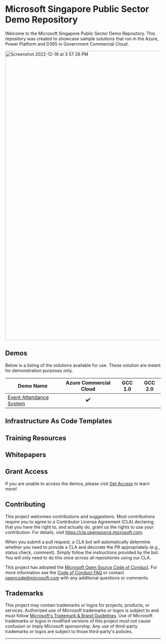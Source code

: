 # Microsoft Singapore Public Sector Demo Repository

Welcome to the Microsoft Singapore Public Sector Demo Repository.  This repository was created to showcase sample solutions that run in the Azure, Power Platform and D365 in Government Commercial Cloud. 

<img width="934" alt="Screenshot 2022-12-16 at 3 57 26 PM" src="https://user-images.githubusercontent.com/4599055/208051829-e3574591-4738-4543-911d-0f420206cbe8.png">

## Demos

Below is a listing of the solutions available for use. These solution are meant for demonstration purposes only. 

| Demo Name | Azure Commercial Cloud | GCC 1.0 | GCC 2.0 |
| --------- | :---: | :----: | :---: |
| [Event Attendance System](https://github.com/microsoftsg/Event-Management-System/) | :heavy_check_mark: | | |

## Infrastructure As Code Templates



## Training Resources



## Whitepapers


## Grant Access

If you are unable to access the demos, please visit [Get Access](https://forms.office.com/r/wjG4Wg4fuV) to learn more!

## Contributing

This project welcomes contributions and suggestions.  Most contributions require you to agree to a
Contributor License Agreement (CLA) declaring that you have the right to, and actually do, grant us
the rights to use your contribution. For details, visit https://cla.opensource.microsoft.com.

When you submit a pull request, a CLA bot will automatically determine whether you need to provide
a CLA and decorate the PR appropriately (e.g., status check, comment). Simply follow the instructions
provided by the bot. You will only need to do this once across all repositories using our CLA.

This project has adopted the [Microsoft Open Source Code of Conduct](https://opensource.microsoft.com/codeofconduct/).
For more information see the [Code of Conduct FAQ](https://opensource.microsoft.com/codeofconduct/faq/) or
contact [opencode@microsoft.com](mailto:opencode@microsoft.com) with any additional questions or comments.

## Trademarks

This project may contain trademarks or logos for projects, products, or services. Authorized use of Microsoft 
trademarks or logos is subject to and must follow 
[Microsoft's Trademark & Brand Guidelines](https://www.microsoft.com/en-us/legal/intellectualproperty/trademarks/usage/general).
Use of Microsoft trademarks or logos in modified versions of this project must not cause confusion or imply Microsoft sponsorship.
Any use of third-party trademarks or logos are subject to those third-party's policies.

----
